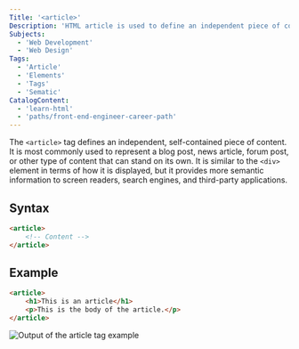 ```yaml
---
Title: '<article>'
Description: 'HTML article is used to define an independent piece of content.'
Subjects:
  - 'Web Development'
  - 'Web Design'
Tags:
  - 'Article'
  - 'Elements'
  - 'Tags'
  - 'Sematic'
CatalogContent:
  - 'learn-html'
  - 'paths/front-end-engineer-career-path'
---
```


The `<article>` tag defines an independent, self-contained piece of content. It is most commonly used to represent a blog post, news article, forum post, or other type of content that can stand on its own. It is similar to the `<div>` element in terms of how it is displayed, but it provides more semantic information to screen readers, search engines, and third-party applications.

## Syntax

```html
<article>
    <!-- Content -->
</article>
```

## Example

```html
<article>
    <h1>This is an article</h1>
    <p>This is the body of the article.</p>
</article>

```

![Output of the article tag example](https://raw.githubusercontent.com/Codecademy/docs/main/media/html-article-example.png)
